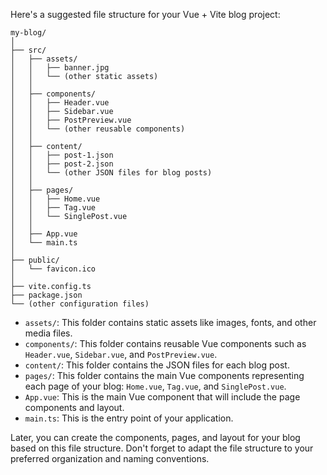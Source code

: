 Here's a suggested file structure for your Vue + Vite blog project:

```
my-blog/
│
├── src/
│   ├── assets/
│   │   ├── banner.jpg
│   │   └── (other static assets)
│   │
│   ├── components/
│   │   ├── Header.vue
│   │   ├── Sidebar.vue
│   │   ├── PostPreview.vue
│   │   └── (other reusable components)
│   │
│   ├── content/
│   │   ├── post-1.json
│   │   ├── post-2.json
│   │   └── (other JSON files for blog posts)
│   │
│   ├── pages/
│   │   ├── Home.vue
│   │   ├── Tag.vue
│   │   └── SinglePost.vue
│   │
│   ├── App.vue
│   └── main.ts
│
├── public/
│   └── favicon.ico
│
├── vite.config.ts
├── package.json
└── (other configuration files)
```

- `assets/`: This folder contains static assets like images, fonts, and other media files.
- `components/`: This folder contains reusable Vue components such as `Header.vue`, `Sidebar.vue`, and `PostPreview.vue`.
- `content/`: This folder contains the JSON files for each blog post.
- `pages/`: This folder contains the main Vue components representing each page of your blog: `Home.vue`, `Tag.vue`, and `SinglePost.vue`.
- `App.vue`: This is the main Vue component that will include the page components and layout.
- `main.ts`: This is the entry point of your application.

Later, you can create the components, pages, and layout for your blog based on this file structure. Don't forget to adapt the file structure to your preferred organization and naming conventions.